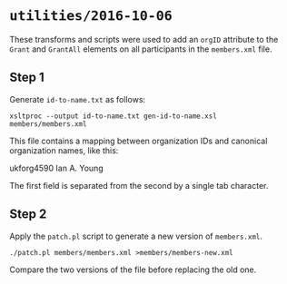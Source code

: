 # `utilities/2016-10-06`

These transforms and scripts were used to add an `orgID` attribute to the
`Grant` and `GrantAll` elements on all participants in the `members.xml` file.

## Step 1

Generate `id-to-name.txt` as follows:

    xsltproc --output id-to-name.txt gen-id-to-name.xsl members/members.xml

This file contains a mapping between organization IDs and canonical
organization names, like this:

ukforg4590	Ian A. Young

The first field is separated from the second by a single tab character.

## Step 2

Apply the `patch.pl` script to generate a new version of `members.xml`.

    ./patch.pl members/members.xml >members/members-new.xml

Compare the two versions of the file before replacing the old one.
